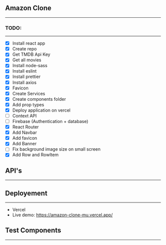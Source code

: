 ## Amazon Clone
----

### TODO:
----

* [x] Install react app
* [x] Create repo
* [x] Get TMDB Api Key
* [x] Get all movies
* [x] Install node-sass
* [x] Install eslint
* [x] Install prettier
* [x] Install axios
* [x] Favicon
* [x] Create Services
* [x] Create components folder
* [x] Add prop types
* [x] Deploy application on vercel
* [ ] Context API
* [ ] Firebase (Authentication + database)
* [x] React Router
* [x] Add Navbar
* [x] Add favicon
* [x] Add Banner
* [ ] Fix background image size on small screen
* [x] Add Row and RowItem

## API's
----


## Deployement
----

* Vercel
* Live demo: https://amazon-clone-mu.vercel.app/

## Test Components
----


